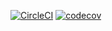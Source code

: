 [![CircleCI](https://circleci.com/gh/mviencek/Assignment_1.svg?style=svg)](https://circleci.com/gh/mviencek/Assignment_1)
[![codecov](https://codecov.io/gh/mviencek/Assignment_1/branch/master/graph/badge.svg)](https://codecov.io/gh/mviencek/Assignment_1) 